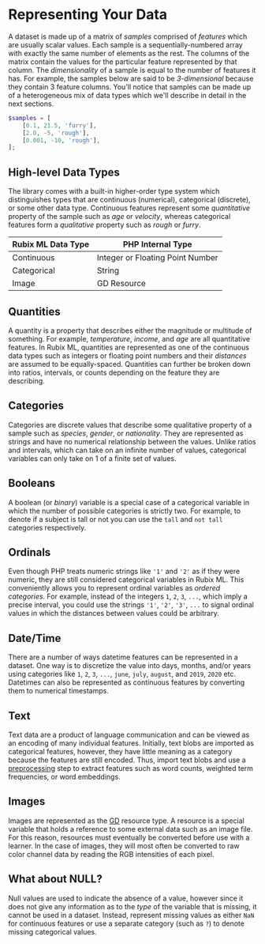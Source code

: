# Representing Your Data
A dataset is made up of a matrix of *samples* comprised of *features* which are usually scalar values. Each sample is a sequentially-numbered array with exactly the same number of elements as the rest. The columns of the matrix contain the values for the particular feature represented by that column. The *dimensionality* of a sample is equal to the number of features it has. For example, the samples below are said to be *3-dimensional* because they contain 3 feature columns. You'll notice that samples can be made up of a heterogeneous mix of data types which we'll describe in detail in the next sections.

```php
$samples = [
    [0.1, 21.5, 'furry'],
    [2.0, -5, 'rough'],
    [0.001, -10, 'rough'],
];
```

## High-level Data Types
The library comes with a built-in higher-order type system which distinguishes types that are continuous (numerical), categorical (discrete), or some other data type. Continuous features represent some *quantitative* property of the sample such as *age* or *velocity*, whereas categorical features form a *qualitative* property such as *rough* or *furry*.

| Rubix ML Data Type | PHP Internal Type |
|---|---|
| Continuous | Integer or Floating Point Number |
| Categorical | String |
| Image | GD Resource |

## Quantities
A quantity is a property that describes either the magnitude or multitude of something. For example, *temperature*, *income*, and *age* are all quantitative features. In Rubix ML, quantities are represented as one of the continuous data types such as integers or floating point numbers and their *distances* are assumed to be equally-spaced. Quantities can further be broken down into ratios, intervals, or counts depending on the feature they are describing.

## Categories
Categories are discrete values that describe some qualitative property of a sample such as *species*, *gender*, or *nationality*. They are represented as strings and have no numerical relationship between the values. Unlike ratios and intervals, which can take on an infinite number of values, categorical variables can only take on 1 of a finite set of values.

## Booleans
A boolean (or *binary*) variable is a special case of a categorical variable in which the number of possible categories is strictly two. For example, to denote if a subject is tall or not you can use the `tall` and `not tall` categories respectively.

## Ordinals
Even though PHP treats numeric strings like `'1'` and `'2'` as if they were numeric, they are still considered categorical variables in Rubix ML. This conveniently allows you to represent ordinal variables as *ordered categories*. For example, instead of the integers `1`, `2`, `3`, `...`, which imply a precise interval, you could use the strings `'1'`, `'2'`, `'3'`, `...` to signal ordinal values in which the distances between values could be arbitrary.

## Date/Time
There are a number of ways datetime features can be represented in a dataset. One way is to discretize the value into days, months, and/or years using categories like `1`, `2`, `3`, `...`, `june`, `july`, `august`, and `2019`, `2020` etc. Datetimes can also be represented as continuous features by converting them to numerical timestamps.

## Text
Text data are a product of language communication and can be viewed as an encoding of many individual features. Initially, text blobs are imported as categorical features, however, they have little meaning as a category because the features are still encoded. Thus, import text blobs and use a [preprocessing](preprocessing.md) step to extract features such as word counts, weighted term frequencies, or word embeddings.

## Images
Images are represented as the [GD](https://www.php.net/manual/en/book.image.php) resource type. A resource is a special variable that holds a reference to some external data such as an image file. For this reason, resources must eventually be converted before use with a learner. In the case of images, they will most often be converted to raw color channel data by reading the RGB intensities of each pixel.

## What about NULL?
Null values are used to indicate the absence of a value, however since it does not give any information as to the *type* of the variable that is missing, it cannot be used in a dataset. Instead, represent missing values as either `NaN` for continuous features or use a separate category (such as `?`) to denote missing categorical values.